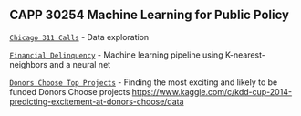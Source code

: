 ## CAPP 30254 Machine Learning for Public Policy

[`Chicago 311 Calls`](https://github.com/natashamathur/MachineLearning2018/blob/master/Homework%201/311%20Data%20Exploration.ipynb) - Data exploration

[`Financial Delinquency`](https://github.com/natashamathur/MachineLearning2018/blob/master/Homework%202/Financial%20Distress%20Analysis%20.ipynb) - Machine learning pipeline using K-nearest-neighbors and a neural net

[`Donors Choose Top Projects`](https://github.com/natashamathur/MachineLearning2018/blob/master/Homework3/DonorsChoose_ML.ipynb) - Finding the most exciting and likely to be funded Donors Choose projects https://www.kaggle.com/c/kdd-cup-2014-predicting-excitement-at-donors-choose/data

